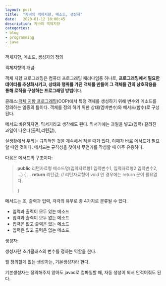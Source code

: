 ```yaml
---
layout: post
title:  "자바의 객체지향, 메소드, 생성자"
date:   2020-01-12 10:00:45
description: 자바의 객체지향
categories: 
- blog
- programming
- java
---
```


객체지향, 메소드, 생성자의 정의



객체지향의 개념:

객체 지향 프로그래밍은 컴퓨터 프로그래밍 패러다임중 하나로,  **프로그래밍에서 필요한 데이터를 추상화시키고, 상태와 행위를 가진 객체를 만들어 그 객체들 간의 상호작용을 통해 로직을 구성하는 프로그래밍 방법**이다.

클래스:[객체 지향 프로그래밍](https://ko.wikipedia.org/wiki/%EA%B0%9D%EC%B2%B4_%EC%A7%80%ED%96%A5_%ED%94%84%EB%A1%9C%EA%B7%B8%EB%9E%98%EB%B0%8D)(OOP)에서 특정 객체를 생성하기 위해 변수와 메소드를 정의하는 일종의 틀이다. 객체를 정의 하기 위한 상태(멤버변수)와 메서드(함수)로 구성된다.

메서드:비유하자면, 믹서기라고 생각해도 된다. 믹서기에는 과일을 넣고(입력) 갈려진 과일이 나온다(출력,리턴값),

실생활에서 우리는 규칙적인 것을 계속해서 적을 때가 있다. 이때가 바로 메서드가 필요할 때인 것이다. 메서드는 규칙성을 찾아서 무언가를 작성할 때 아주 유용하다.

다음은 메서드의 구조이다:

> **public**  리턴자료형 메소드명(입력자료형1 입력변수1, 입력자료형2 입력변수2, …) { …  **return**  리턴값; // 리턴자료형이 void 인 경우에는 return 문이 필요없다.
> 
> }

메서드는 또, 출력과 입력, 각각의 유무로 총 4가지로 분류될 수 있다.

-   입력과 출력이 모두 있는 메소드
-   입력과 출력이 모두 없는 메소드
-   입력은 없고 출력은 있는 메소드
-   입력은 있고 출력은 없는 메소드

생성자:

생성자란 초기클래스의 변수를 정하는 역할을 한다.

뭘 정의할게 없는 생성자는, 기본생성자라 한다.

기본생성자는 정의해주지 않아도 javac로 컴파일할 때, 자동 생성이 되서 안적어줘도 된다.


